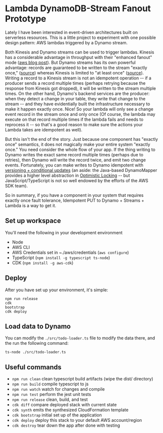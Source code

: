 # Lambda DynamoDB-Stream Fanout Prototype

Lately I have been interested in event-driven architectures built on serverless resources. This is a little project to experiment with one possible design pattern: AWS lambdas triggered by a Dynamo stream.

Both Kinesis and Dynamo streams can be used to trigger lambdas. Kinesis has a considerable advantage in throughput with their "enhanced fanout" mode ([aws blog post](https://aws.amazon.com/blogs/compute/increasing-real-time-stream-processing-performance-with-amazon-kinesis-data-streams-enhanced-fan-out-and-aws-lambda/)). But Dynamo streams has its own powerful advantage: records are guaranteed to be written to the stream "exactly once," ([source](https://docs.aws.amazon.com/amazondynamodb/latest/developerguide/Streams.html)) whereas Kinesis is limited to "at least once" ([source](https://docs.aws.amazon.com/streams/latest/dev/kinesis-record-processor-duplicates.html)). Writing a record to a Kinesis stream is not an idempotent operation -- if a producer sends a record multiple times (perhaps retrying because the response from Kinesis got dropped), it will be written to the stream multiple times. On the other hand, Dynamo's backend services are the producer: when they detect a change in your table, they write that change to the stream -- and they have evidentially built the infrastructure necessary to make it happen exactly once. Nice! So your lambda will only see a change event record in the stream once and only once (Of course, the lambda may execute on that record multiple times if the lambda fails and needs to reprocess it -- so that's a good reason to make sure the actions your Lambda takes are idempotent as well).

But this isn't the end of the story. Just because one component has "exactly once" semantics, it does not magically make your entire system "exactly once." You need consider the whole flow of your app. If the thing writing to Dynamo writes the exact same record multiple times (perhaps due to retries), then Dynamo will write the record twice, and emit two change events. Fortunately, you can make writes to Dynamo idempotent with [versioning + conditional updates](https://docs.aws.amazon.com/amazondynamodb/latest/developerguide/Expressions.ConditionExpressions.html) (an aside: the Java-based DynamoMapper provides a higher level abstraction in [Optimistic Locking](https://docs.aws.amazon.com/amazondynamodb/latest/developerguide/Expressions.ConditionExpressions.html) -- but JavaScript/TypeScript is not so well endowed by the efforts of the AWS SDK team).

So in summary, if you have a component in your system that requires exactly once fault tolerance, Idempotent PUT to Dynamo + Streams + Lambda is a way to get it.

## Set up workspace

You'll need the following in your development environment
- Node
- AWS CLI
- AWS Credentials set in ~./aws/credentials (`aws configure`)
- TypeScript (`npm install -g typescript ts-node`)
- CDK (`npm install -g aws-cdk`)

## Deploy

After you have set up your environment, it's simple:

```
npm run release
cdk
bootstrap
cdk deploy
```

## Load data to Dynamo

You can modify the `./src/todo-loader.ts` file to modify the data there, and the run the following command:

```
ts-node ./src/todo-loader.ts
```


## Useful commands

 * `npm run clean`   clean typescript build artifacts (wipe the dist/ directory)
 * `npm run build`   compile typescript to js
 * `npm run watch`   watch for changes and compile
 * `npm run test`    perform the jest unit tests
 * `npm run release` clean, build, and test
 * `cdk diff`        compare deployed stack with current state
 * `cdk synth`       emits the synthesized CloudFormation template
 * `cdk bootstrap`   initial set up of the application
 * `cdk deploy`      deploy this stack to your default AWS account/region
 * `cdk destroy`     tear down the app after done with testing
